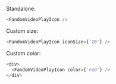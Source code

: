 Standalone:
```js
<FandomVideoPlayIcon />
```

Custom size:
```js
<FandomVideoPlayIcon iconSize={'20'} />
```

Custom color:
```js
<div>
  <FandomVideoPlayIcon color={'red'} />
</div>
```
